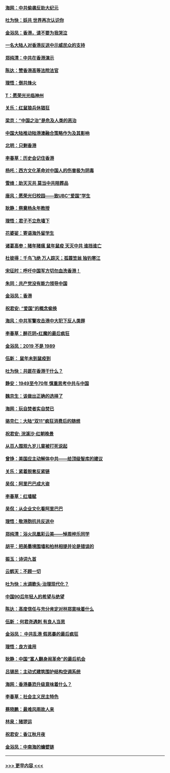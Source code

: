 #### [海网：中共偷袭反助大纪元](../pages/nsc993/n11673515.md?t=11230833) 
#### [吐为快：妖共 世界再次认识你](../pages/nsc993/n11673506.md?t=11230833) 
#### [金浴凤：香港，请不要为我哭泣](../pages/nsc993/n11673248.md?t=11230833) 
#### [一名大陆人对香港反送中示威民众的支持](../pages/nsc993/n11672615.md?t=11230833) 
#### [郑纯清：中共在香港演示](../pages/nsc993/n11670539.md?t=11230833) 
#### [陈达：赞香港高等法院法官](../pages/nsc993/n11669542.md?t=11230833) 
#### [理悟：倒共烽火](../pages/nsc993/n11668844.md?t=11230833) 
#### [T：愿荣光光临神州](../pages/nsc993/n11668421.md?t=11230833) 
#### [关乐：红鼠狼兵休猖狂](../pages/nsc993/n11668378.md?t=11230833) 
#### [梁京：“中国之治”是危及人类的恶治](../pages/nsc993/n11668328.md?t=11230833) 
#### [中国大陆推动陆港澳融合策略作为及其影响](../pages/nsc993/n11668157.md?t=11230833) 
#### [北明：只剩香港](../pages/nsc993/n11668002.md?t=11230833) 
#### [李春草：历史会记住香港](../pages/nsc993/n11667927.md?t=11230833) 
#### [杨吒：西方文化革命对中国人的伤害极为阴毒](../pages/nsc993/n11664521.md?t=11230833) 
#### [雪绮：助天灭共 莫当中共陪葬品](../pages/nsc993/n11662650.md?t=11230833) 
#### [唐风：愿荣光归校园——致UBC“爱国”学生](../pages/nsc993/n11662194.md?t=11230833) 
#### [耿静：祭奠杨永年教授](../pages/nsc993/n11662514.md?t=11230833) 
#### [理悟：君子不立危墙下](../pages/nsc993/n11662172.md?t=11230833) 
#### [花婆娑：寄语海外留学生](../pages/nsc993/n11662121.md?t=11230833) 
#### [诸葛高参：猪年猪瘟 鼠年鼠疫 天灭中共 谁挡谁亡](../pages/nsc993/n11661980.md?t=11230833) 
#### [杜彼得：千鸟飞绝 万人踪灭；孤蓑笠翁 独钓寒江](../pages/nsc993/n11661170.md?t=11230833) 
#### [宋征时：呼吁中国军方切勿血洗香港！](../pages/nsc993/n11415318.md?t=11230833) 
#### [朱同：共产党没有能力领导中国](../pages/nsc993/n11660421.md?t=11230833) 
#### [金浴凤：香港](../pages/nsc993/n11660419.md?t=11230833) 
#### [祝君安: “爱国”的概念偷换](../pages/nsc993/n11659706.md?t=11230833) 
#### [海风：中共军警攻击港中大犯下反人类罪](../pages/nsc993/n11659632.md?t=11230833) 
#### [李春草：醉花阴•红魔的最后疯狂](../pages/nsc993/n11659287.md?t=11230833) 
#### [金浴凤：2019 不是 1989](../pages/nsc993/n11657663.md?t=11230833) 
#### [伍新： 鼠年未到鼠疫到](../pages/nsc993/n11655098.md?t=11230833) 
#### [吐为快：共匪在香港干什么？](../pages/nsc993/n11654891.md?t=11230833) 
#### [静安：1949至今70年 慎重思考中共与中国](../pages/nsc993/n11651244.md?t=11230833) 
#### [魏京生：该做出正确的选择了](../pages/nsc993/n11653084.md?t=11230833) 
#### [海网：玩自焚者实自焚已](../pages/nsc993/n11652423.md?t=11230833) 
#### [骆克仁：大陆“双11”疯狂消费后的随想](../pages/nsc993/n11652305.md?t=11230833) 
#### [祝君安: 浣溪沙·红朝晚景](../pages/nsc993/n11652258.md?t=11230833) 
#### [从百人围观九岁儿童被打死说起](../pages/nsc993/n11651030.md?t=11230833) 
#### [曾铮：美国应主动解体中共——给顶级智库的建议](../pages/nsc993/n11649888.md?t=11230833) 
#### [关乐：紧着脱套反紧链](../pages/nsc993/n11649069.md?t=11230833) 
#### [吴侃：阿里巴巴成大盗](../pages/nsc993/n11645523.md?t=11230833) 
#### [李春草：红墙赋](../pages/nsc993/n11646389.md?t=11230833) 
#### [吴侃：从企业文化看阿里巴巴](../pages/nsc993/n11645476.md?t=11230833) 
#### [理悟：敬港胞抗共反送中](../pages/nsc993/n11645466.md?t=11230833) 
#### [郑纯清：浴火凤凰彩云美——悼周梓乐同学](../pages/nsc993/n11645155.md?t=11230833) 
#### [胡平：把美墨境围墙和柏林相提并论是错误的](../pages/nsc993/n11645134.md?t=11230833) 
#### [振玉：诗词九首](../pages/nsc993/n11644081.md?t=11230833) 
#### [云鹤天：不顾一切](../pages/nsc993/n11643508.md?t=11230833) 
#### [吐为快：水调歌头·治理现代化？](../pages/nsc993/n11643485.md?t=11230833) 
#### [中国90后年轻人的希望与绝望](../pages/nsc993/n11642317.md?t=11230833) 
#### [陈达：高度信任与充分肯定对林郑意味着什么](../pages/nsc993/n11641441.md?t=11230833) 
#### [伍新 ：何君尧遇刺 有良人当思](../pages/nsc993/n11641503.md?t=11230833) 
#### [金浴凤： 中共乱港  假恶暴的最后疯狂](../pages/nsc993/n11641495.md?t=11230833) 
#### [理悟：良方谁用](../pages/nsc993/n11641463.md?t=11230833) 
#### [耿静：中国“富人翻身闹革命”的最后机会](../pages/nsc993/n11640655.md?t=11230833) 
#### [吕锡民：主动式建筑围护结构空调系统](../pages/nsc993/n11640168.md?t=11230833) 
#### [海网：香港暴恐升级意味着什么？](../pages/nsc993/n11635904.md?t=11230833) 
#### [李春草：社会主义民主特色](../pages/nsc993/n11634657.md?t=11230833) 
#### [蔡晓鹏：最难风雨故人来](../pages/nsc993/n11633145.md?t=11230833) 
#### [林泉：猪猡运](../pages/nsc993/n11631469.md?t=11230833) 
#### [祝君安：香江秋月夜](../pages/nsc993/n11631440.md?t=11230833) 
#### [金浴凤：中南海的蟾嬖链](../pages/nsc993/n11631290.md?t=11230833) 

----
#### [ >>> 更早内容 <<< ](../indexes/nsc993-earlier.md)
